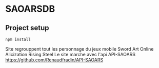 # SAOARSDB

## Project setup
```
npm install
```
Site regrouppent tout les personnage du jeux mobile Sword Art Online Alicization Rising Steel
Le site marche avec l'api API-SAOARS https://github.com/Renaudfradin/API-SAOARS
